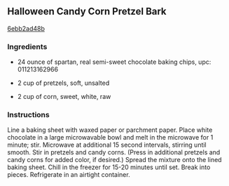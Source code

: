 ## Halloween Candy Corn Pretzel Bark

[6ebb2ad48b](http://tastykitchen.com/recipes/holidays/halloween-candy-corn-pretzel-bark/)

### Ingredients

 - 24 ounce of spartan, real semi-sweet chocolate baking chips, upc: 011213162966

 - 2 cup of pretzels, soft, unsalted

 - 2 cup of corn, sweet, white, raw

### Instructions

Line a baking sheet with waxed paper or parchment paper. Place white chocolate in a large microwavable bowl and melt in the microwave for 1 minute; stir. Microwave at additional 15 second intervals, stirring until smooth. Stir in pretzels and candy corns. (Press in additional pretzels and candy corns for added color, if desired.) Spread the mixture onto the lined baking sheet. Chill in the freezer for 15-20 minutes until set. Break into pieces. Refrigerate in an airtight container.